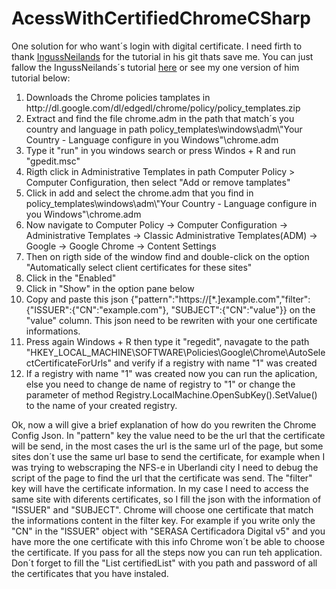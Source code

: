 # AcessWithCertifiedChromeCSharp
One solution for who want´s login with digital certificate.
I need firth to thank <a href="https://gist.github.com/IngussNeilands">IngussNeilands</a> for the tutorial in his git thats save me.
You can just fallow the IngussNeilands´s tutorial <a href="https://gist.github.com/IngussNeilands/3bbbb7d78954c85e2e988cf3bfec7caa">here</a> or see my one version of him tutorial below:
<ol>
  <li>Downloads the Chrome policies tamplates in <a>http://dl.google.com/dl/edgedl/chrome/policy/policy_templates.zip</a> </li>
  <li>Extract and find the file chrome.adm in the path that match´s you country and language in path policy_templates\windows\adm\"Your Country - Language configure in you Windows"\chrome.adm</li>
  <li>Type it "run" in you windows search or press Windos + R and run "gpedit.msc"</li>
  <li>Rigth click in  Administrative Templates in path Computer Policy > Computer Configuration, then select "Add or remove tamplates"</li>
  <li>Click in add and select the chrome.adm that you find in policy_templates\windows\adm\"Your Country - Language configure in you Windows"\chrome.adm</li>
  <li>Now navigate to Computer Policy -> Computer Configuration -> Administrative Templates -> Classic Administrative Templates(ADM) -> Google -> Google Chrome -> Content Settings</li>
  <li>Then on rigth side of the window find and double-click on the option "Automatically select client certificates for these sites"</li>
  <li>Click in the "Enabled"</li>
  <li>Click in "Show" in the option pane below</li>
  <li>Copy and paste this json {"pattern":"https://[*.]example.com","filter":{"ISSUER":{"CN":"example.com"}, "SUBJECT":{"CN":"value"}} on the "value" column. This json need to be rewriten with your one certificate informations.</li>
  <li>Press again Windows + R then type it "regedit", navagate to the path "HKEY_LOCAL_MACHINE\SOFTWARE\Policies\Google\Chrome\AutoSelectCertificateForUrls" and verify if a registry with name "1" was created</li>
  <li>If a registry with name "1" was created now you can run the aplication, else you need to change de name of registry to "1" or change the parameter of method Registry.LocalMachine.OpenSubKey().SetValue() to the name of your created registry.</li>
</ol>

Ok, now a will give a brief explanation of how do you rewriten the Chrome Config Json. 
In "pattern" key the value need to be the url that the certificate will be send, in the most cases the url is the same url of the page, but some sites don´t use the same url base to send the certificate, for example when I was trying to webscraping the NFS-e in Uberlandi city I need to debug the script of the page to find the url that the certificate was send.
The "filter" key will have the certificate information. In my case I need to access the same site with diferents certificates, so I fill the json with the information of "ISSUER" and "SUBJECT". Chrome will choose one certificate that match the informations content in the filter key. For example if you write only the "CN" in the "ISSUER" object with "SERASA Certificadora Digital v5" and you have more the one certificate with this info Chrome won´t be able to choose the certificate.
If you pass for all the steps now you can run teh application.
Don´t forget to fill the "List<string> certifiedList" with you path and password of all the certificates that you have instaled.
  


